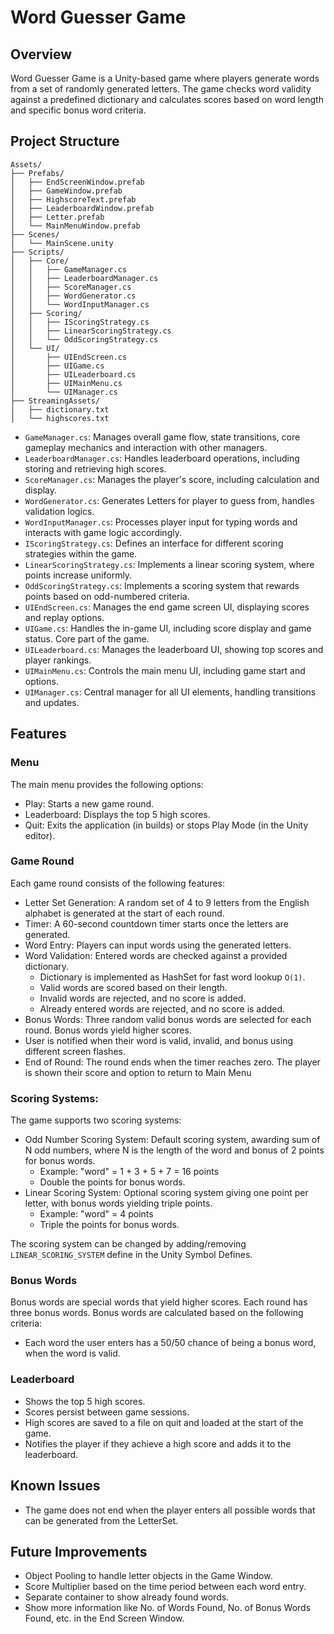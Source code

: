 # Word Guesser Game

## Overview

Word Guesser Game is a Unity-based game where players generate words from a set of randomly generated letters. The game checks word validity against a predefined dictionary and calculates scores based on word length and specific bonus word criteria.

## Project Structure
```
Assets/
├── Prefabs/
│   ├── EndScreenWindow.prefab
│   ├── GameWindow.prefab
│   ├── HighscoreText.prefab
│   ├── LeaderboardWindow.prefab
│   ├── Letter.prefab
│   └── MainMenuWindow.prefab
├── Scenes/
│   └── MainScene.unity
├── Scripts/
│   ├── Core/
│   │   ├── GameManager.cs
│   │   ├── LeaderboardManager.cs
│   │   ├── ScoreManager.cs
│   │   ├── WordGenerator.cs
│   │   └── WordInputManager.cs
│   ├── Scoring/
│   │   ├── IScoringStrategy.cs
│   │   ├── LinearScoringStrategy.cs
│   │   └── OddScoringStrategy.cs
│   └── UI/
│       ├── UIEndScreen.cs
│       ├── UIGame.cs
│       ├── UILeaderboard.cs
│       ├── UIMainMenu.cs
│       └── UIManager.cs
├── StreamingAssets/
│   ├── dictionary.txt
│   └── highscores.txt

```

- `GameManager.cs`: Manages overall game flow, state transitions, core gameplay mechanics and interaction with other managers.
- `LeaderboardManager.cs`: Handles leaderboard operations, including storing and retrieving high scores.
- `ScoreManager.cs`: Manages the player's score, including calculation and display.
- `WordGenerator.cs`: Generates Letters for player to guess from, handles validation logics.
- `WordInputManager.cs`: Processes player input for typing words and interacts with game logic accordingly.
- `IScoringStrategy.cs`: Defines an interface for different scoring strategies within the game.
- `LinearScoringStrategy.cs`: Implements a linear scoring system, where points increase uniformly.
- `OddScoringStrategy.cs`: Implements a scoring system that rewards points based on odd-numbered criteria.
- `UIEndScreen.cs`: Manages the end game screen UI, displaying scores and replay options.
- `UIGame.cs`: Handles the in-game UI, including score display and game status. Core part of the game.
- `UILeaderboard.cs`: Manages the leaderboard UI, showing top scores and player rankings.
- `UIMainMenu.cs`: Controls the main menu UI, including game start and options.
- `UIManager.cs`: Central manager for all UI elements, handling transitions and updates.

## Features

### Menu
The main menu provides the following options:
- Play: Starts a new game round.
- Leaderboard: Displays the top 5 high scores.
- Quit: Exits the application (in builds) or stops Play Mode (in the Unity editor).

### Game Round
Each game round consists of the following features:
- Letter Set Generation: A random set of 4 to 9 letters from the English alphabet is generated at the start of each round.
- Timer: A 60-second countdown timer starts once the letters are generated.
- Word Entry: Players can input words using the generated letters.
- Word Validation: Entered words are checked against a provided dictionary.
    - Dictionary is implemented as HashSet for fast word lookup `O(1)`.
    - Valid words are scored based on their length.
    - Invalid words are rejected, and no score is added.
    - Already entered words are rejected, and no score is added.
- Bonus Words: Three random valid bonus words are selected for each round. Bonus words yield higher scores.
- User is notified when their word is valid, invalid, and bonus using different screen flashes.
- End of Round: The round ends when the timer reaches zero. The player is shown their score and option to return to Main Menu

### Scoring Systems:
The game supports two scoring systems:
- Odd Number Scoring System: Default scoring system, awarding sum of N odd numbers, where N is the length of the word and bonus of 2 points for bonus words.
    - Example: "word" = 1 + 3 + 5 + 7 = 16 points
    - Double the points for bonus words.
- Linear Scoring System: Optional scoring system giving one point per letter, with bonus words yielding triple points.
    - Example: "word" = 4 points
    - Triple the points for bonus words.

The scoring system can be changed by adding/removing `LINEAR_SCORING_SYSTEM` define in the Unity Symbol Defines.

### Bonus Words
Bonus words are special words that yield higher scores. Each round has three bonus words. Bonus words are calculated based on the following criteria:
- Each word the user enters has a 50/50 chance of being a bonus word, when the word is valid.
### Leaderboard
- Shows the top 5 high scores.
- Scores persist between game sessions.
- High scores are saved to a file on quit and loaded at the start of the game.
- Notifies the player if they achieve a high score and adds it to the leaderboard.

## Known Issues
- The game does not end when the player enters all possible words that can be generated from the LetterSet.


## Future Improvements
- Object Pooling to handle letter objects in the Game Window.
- Score Multiplier based on the time period between each word entry.
- Separate container to show already found words.
- Show more information like No. of Words Found, No. of Bonus Words Found, etc. in the End Screen Window.
